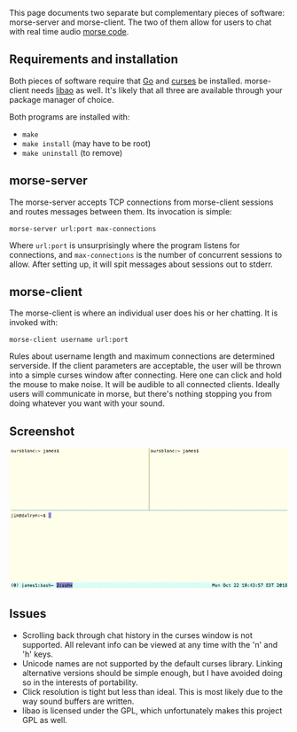 This page documents two separate but complementary pieces of software: morse-server and morse-client. The two of them allow for users to chat with real time audio [morse code](https://en.wikipedia.org/wiki/Morse_code).

## Requirements and installation

Both pieces of software require that [Go](https://golang.org) and [curses](http://http://invisible-island.net/ncurses/man/) be installed. morse-client needs [libao](https://xiph.org/ao/) as well. It's likely that all three are available through your package manager of choice.

Both programs are installed with:

+ ``make``
+ ``make install`` (may have to be root)
+ ``make uninstall`` (to remove)

## morse-server

The morse-server accepts TCP connections from morse-client sessions and routes messages between them. Its invocation is simple:

    morse-server url:port max-connections
 
Where ``url:port`` is unsurprisingly where the program listens for connections, and ``max-connections`` is the number of concurrent sessions to allow. After setting up, it will spit messages about sessions out to stderr.

## morse-client

The morse-client is where an individual user does his or her chatting. It is invoked with:

    morse-client username url:port

Rules about username length and maximum connections are determined serverside. If the client parameters are acceptable, the user will be thrown into a simple curses window after connecting. Here one can click and hold the mouse to make noise. It will be audible to all connected clients. Ideally users will communicate in morse, but there's nothing stopping you from doing whatever you want with your sound.

## Screenshot

[![two clients chatting](https://raw.githubusercontent.com/jimd1989/morse-chat/master/morse.gif)](https://raw.githubusercontent.com/jimd1989/morse-chat/master/morse.gif)

## Issues

+ Scrolling back through chat history in the curses window is not supported. All relevant info can be viewed at any time with the 'n' and 'h' keys.
+ Unicode names are not supported by the default curses library. Linking alternative versions should be simple enough, but I have avoided doing so in the interests of portability.
+ Click resolution is tight but less than ideal. This is most likely due to the way sound buffers are written.
+ libao is licensed under the GPL, which unfortunately makes this project GPL as well.
